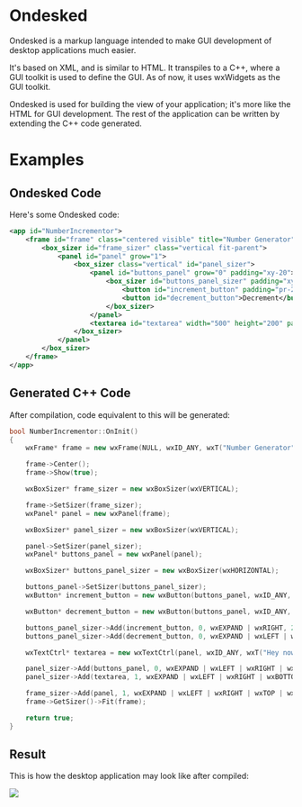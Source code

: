 # Ondesked

Ondesked is a markup language intended to make GUI development of desktop applications much easier.

It's based on XML, and is similar to HTML. It transpiles to a C++, where a GUI toolkit is used to define the GUI. As of now, it uses wxWidgets as the GUI toolkit.

Ondesked is used for building the view of your application; it's more like the HTML for GUI development. The rest of the application can be written by extending the C++ code generated.

# Examples

## Ondesked Code

Here's some Ondesked code:

```xml
<app id="NumberIncrementor">
    <frame id="frame" class="centered visible" title="Number Generator">
        <box_sizer id="frame_sizer" class="vertical fit-parent">
            <panel id="panel" grow="1">
                <box_sizer class="vertical" id="panel_sizer">
                    <panel id="buttons_panel" grow="0" padding="xy-20">
                        <box_sizer id="buttons_panel_sizer" padding="xy-20" class="horizontal">
                            <button id="increment_button" padding="pr-20" onclick="increment">Increment</button>
                            <button id="decrement_button">Decrement</button>
                        </box_sizer>
                    </panel>
                    <textarea id="textarea" width="500" height="200" padding="xb-20" grow="1">Hey now brown cow!</textarea>
                </box_sizer>
            </panel>
        </box_sizer>
    </frame>
</app>
```

## Generated C++ Code

After compilation, code equivalent to this will be generated:

```cpp
bool NumberIncrementor::OnInit()
{
    wxFrame* frame = new wxFrame(NULL, wxID_ANY, wxT("Number Generator"), wxDefaultPosition, wxDefaultSize);

    frame->Center();
    frame->Show(true);

    wxBoxSizer* frame_sizer = new wxBoxSizer(wxVERTICAL);

    frame->SetSizer(frame_sizer);
    wxPanel* panel = new wxPanel(frame);

    wxBoxSizer* panel_sizer = new wxBoxSizer(wxVERTICAL);

    panel->SetSizer(panel_sizer);
    wxPanel* buttons_panel = new wxPanel(panel);

    wxBoxSizer* buttons_panel_sizer = new wxBoxSizer(wxHORIZONTAL);

    buttons_panel->SetSizer(buttons_panel_sizer);
    wxButton* increment_button = new wxButton(buttons_panel, wxID_ANY, wxT("Increment"));

    wxButton* decrement_button = new wxButton(buttons_panel, wxID_ANY, wxT("Decrement"));

    buttons_panel_sizer->Add(increment_button, 0, wxEXPAND | wxRIGHT, 20);
    buttons_panel_sizer->Add(decrement_button, 0, wxEXPAND | wxLEFT | wxRIGHT | wxTOP | wxBOTTOM, 0);

    wxTextCtrl* textarea = new wxTextCtrl(panel, wxID_ANY, wxT("Hey now brown cow!"), wxDefaultPosition, wxSize(500, 200), wxTE_MULTILINE);

    panel_sizer->Add(buttons_panel, 0, wxEXPAND | wxLEFT | wxRIGHT | wxTOP | wxBOTTOM, 20);
    panel_sizer->Add(textarea, 1, wxEXPAND | wxLEFT | wxRIGHT | wxBOTTOM, 20);

    frame_sizer->Add(panel, 1, wxEXPAND | wxLEFT | wxRIGHT | wxTOP | wxBOTTOM, 0);
    frame->GetSizer()->Fit(frame);

    return true;
}
```

## Result

This is how the desktop application may look like after compiled:

<img src="https://raw.githubusercontent.com/nahiyan/ondesked/master/docs/images/result.png"/>